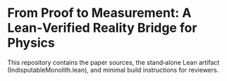 # From Proof to Measurement: A Lean‑Verified Reality Bridge for Physics

This repository contains the paper sources, the stand‑alone Lean artifact (IndisputableMonolith.lean), and minimal build instructions for reviewers.
